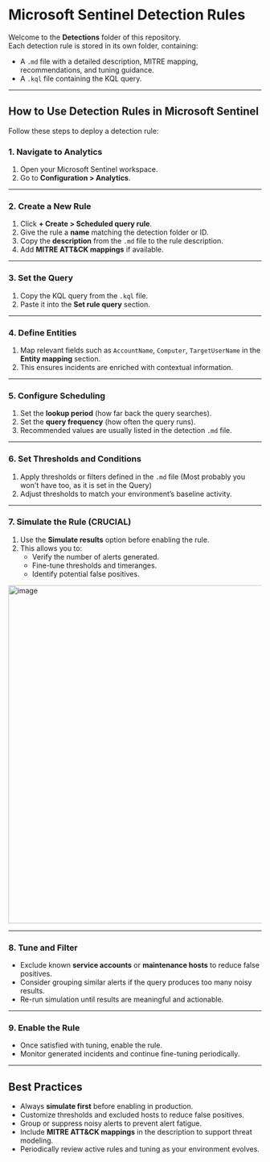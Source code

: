 # Microsoft Sentinel Detection Rules

Welcome to the **Detections** folder of this repository.  
Each detection rule is stored in its own folder, containing:
- A `.md` file with a detailed description, MITRE mapping, recommendations, and tuning guidance.
- A `.kql` file containing the KQL query.

---

## How to Use Detection Rules in Microsoft Sentinel

Follow these steps to deploy a detection rule:

### 1. Navigate to Analytics
1. Open your Microsoft Sentinel workspace.  
2. Go to **Configuration > Analytics**.  

---

### 2. Create a New Rule
1. Click **+ Create > Scheduled query rule**.  
2. Give the rule a **name** matching the detection folder or ID.  
3. Copy the **description** from the `.md` file to the rule description.  
4. Add **MITRE ATT&CK mappings** if available.  

---

### 3. Set the Query
1. Copy the KQL query from the `.kql` file.  
2. Paste it into the **Set rule query** section.  

---

### 4. Define Entities
1. Map relevant fields such as `AccountName`, `Computer`, `TargetUserName` in the **Entity mapping** section.  
2. This ensures incidents are enriched with contextual information.  

---

### 5. Configure Scheduling
1. Set the **lookup period** (how far back the query searches).  
2. Set the **query frequency** (how often the query runs).  
3. Recommended values are usually listed in the detection `.md` file.  

---

### 6. Set Thresholds and Conditions
1. Apply thresholds or filters defined in the `.md` file (Most probably you won't have too, as it is set in the Query)
2. Adjust thresholds to match your environment’s baseline activity.  

---

### 7. Simulate the Rule (CRUCIAL)
1. Use the **Simulate results** option before enabling the rule.  
2. This allows you to:
   - Verify the number of alerts generated.  
   - Fine-tune thresholds and timeranges.  
   - Identify potential false positives.  
<img width="696" height="671" alt="image" src="https://github.com/user-attachments/assets/b8006c5e-1c7a-4867-b08a-7b993b5b9084" />

---

### 8. Tune and Filter
- Exclude known **service accounts** or **maintenance hosts** to reduce false positives.  
- Consider grouping similar alerts if the query produces too many noisy results.  
- Re-run simulation until results are meaningful and actionable.  

---

### 9. Enable the Rule
- Once satisfied with tuning, enable the rule.  
- Monitor generated incidents and continue fine-tuning periodically.  

---

## Best Practices

- Always **simulate first** before enabling in production.  
- Customize thresholds and excluded hosts to reduce false positives.  
- Group or suppress noisy alerts to prevent alert fatigue.  
- Include **MITRE ATT&CK mappings** in the description to support threat modeling.  
- Periodically review active rules and tuning as your environment evolves.


